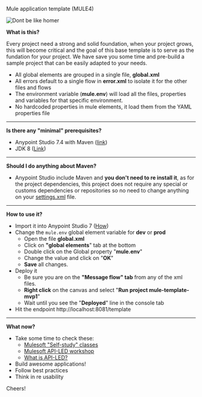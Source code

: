 
Mule application template (MULE4)

![Dont be like homer](https://i.imgur.com/1Ya0fxu.jpg)

**What is this?**

Every project need a strong and solid foundation, when your project grows, this will become critical and the goal of this base template is to serve as the fundation for your project. We have save you some time and pre-build a sample project that can be easily adapted to your needs.

- All global elements are grouped in a single file, **global.xml**
- All errors default to a single flow in **error.xml** to isolate it for the other files and flows
- The environment variable (**mule.env**) will load all the files, properties and variables for that specific environment.
- No hardcoded properties in mule elements, it load them from the YAML properties file
---
**Is there any "minimal" prerequisites?**

 - Anypoint Studio 7.4 with Maven ([link](https://www.mulesoft.com/lp/dl/studio))
 - JDK 8 ([Link](https://adoptopenjdk.net/releases.html?variant=openjdk8&jvmVariant=hotspot)) 
 
---
**Should I do anything about Maven?**

- Anypoint Studio include Maven and **you don't need to re install it**, as for the project dependencies, this project does not require any special or customs dependencies or repositories so no need to change anything on your [settings.xml](https://maven.apache.org/settings.html) file.

---

**How to use it?**

- Import it into Anypoint Studio 7 ([How](https://docs.mulesoft.com/studio/7.5/import-export-packages))
- Change the `mule.env` global element variable for **dev** or **prod**
	- Open the file **global.xml**
	- Click on **"global elements**" tab at the bottom
	- Double click on the Global property "**mule.env**" 
	- Change the value and click on "**OK**"
	- **Save** all changes.
- Deploy it
	- Be sure you are on the **"Message flow" tab** from any of the xml files.
	- **Right click** on the canvas and select "**Run project mule-template-mvp1**"
	- Wait until you see the "**Deployed**" line in the console tab
- Hit the endpoint http://localhost:8081/template 

---

**What now?**

- Take some time to check these:
	- [Mulesoft "Self-study" classes](https://training.mulesoft.com/category/mulesoftu)
	- [Mulesoft API-LED workshop](https://training.mulesoft.com/instructor-led-training/anypoint-platform-technical-workshop-public)
	- [What is API-LED?](https://blogs.mulesoft.com/dev/api-dev/what-is-api-led-connectivity/)
- Build awesome applications!
- Follow best practices
- Think in re usability

Cheers!
